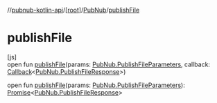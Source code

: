//[pubnub-kotlin-api](../../../index.md)/[[root]](../index.md)/[PubNub](index.md)/[publishFile](publish-file.md)

# publishFile

[js]\
open fun [publishFile](publish-file.md)(params: [PubNub.PublishFileParameters](-publish-file-parameters/index.md), callback: [Callback](../-callback/index.md)&lt;[PubNub.PublishFileResponse](-publish-file-response/index.md)&gt;)

open fun [publishFile](publish-file.md)(params: [PubNub.PublishFileParameters](-publish-file-parameters/index.md)): [Promise](https://kotlinlang.org/api/latest/jvm/stdlib/kotlin-stdlib/kotlin.js/-promise/index.html)&lt;[PubNub.PublishFileResponse](-publish-file-response/index.md)&gt;
